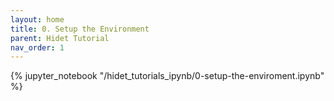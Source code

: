 ```yaml
---
layout: home
title: 0. Setup the Environment
parent: Hidet Tutorial
nav_order: 1
---
```


{% jupyter_notebook "/hidet_tutorials_ipynb/0-setup-the-enviroment.ipynb" %}


